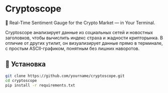 # Cryptoscope

🧠 Real-Time Sentiment Gauge for the Crypto Market — in Your Terminal.

Cryptoscope анализирует данные из социальных сетей и новостных заголовков, чтобы вычислить индекс страха и жадности крипторынка. В отличие от других утилит, он визуализирует данные прямо в терминале, с простым ASCII-графиком, понятным без лишних наворотов.

## 🔧 Установка

```bash
git clone https://github.com/yourname/cryptoscope.git
cd cryptoscope
pip install -r requirements.txt

